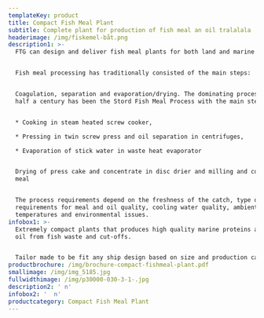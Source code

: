 ```yaml
---
templateKey: product
title: Compact Fish Meal Plant
subtitle: Complete plant for production of fish meal an oil tralalala
headerimage: /img/fiskemel-båt.png
description1: >-
  FTG can design and deliver fish meal plants for both land and marine use.


  Fish meal processing has traditionally consisted of the main steps:


  Coagulation, separation and evaporation/drying. The dominating process for
  half a century has been the Stord Fish Meal Process with the main steps:


  * Cooking in steam heated screw cooker,

  * Pressing in twin screw press and oil separation in centrifuges,

  * Evaporation of stick water in waste heat evaporator


  Drying of press cake and concentrate in disc drier and milling and cooling of
  meal


  The process requirements depend on the freshness of the catch, type of fish,
  requirements for meal and oil quality, cooling water quality, ambient
  temperatures and environmental issues.
infobox1: >-
  Extremely compact plants that produces high quality marine proteins and fish
  oil from fish waste and cut-offs.


  Tailor made to be fit any ship design based on size and production capacity
productbrochure: /img/brochure-compact-fishmeal-plant.pdf
smallimage: /img/img_5185.jpg
fullwidthimage: /img/p30000-030-3-1-.jpg
description2: ' n'
infobox2: '  n'
productcategory: Compact Fish Meal Plant
---
```


